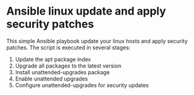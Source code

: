 # Ansible linux update and apply security patches
This simple Ansible playbook update your linux hosts and apply security patches.
The script is executed in several stages:

1) Update the apt package index
2) Upgrade all packages to the latest version
3) Install unattended-upgrades package
4) Enable unattended upgrades
5) Configure unattended-upgrades for security updates
